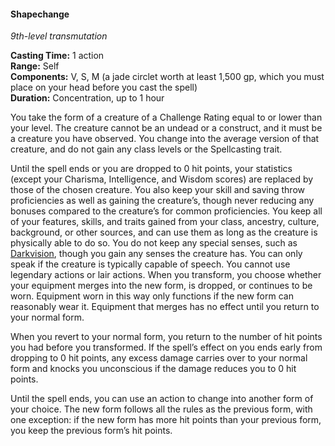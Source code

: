 #### Shapechange
<!-- markdownlint-disable link-image-reference-definitions -->
[_metadata_:spell_name]:- "Shapechange"
[_metadata_:spell_level]:- "9"
[_metadata_:spell_school]:- "transmutation"
[_metadata_:ritual]:- "false"
[_metadata_:casting_time_amount]:- "1"
[_metadata_:casting_time_unit]:- "action"
[_metadata_:range]:- "Self"
[_metadata_:target]:- "Self"
[_metadata_:components_verbal]:- "true"
[_metadata_:components_somatic]:- "true"
[_metadata_:components_material]:- "true"
[_metadata_:components_material_description]:- "a jade circlet worth at least 1,500 gp, which you must place on your head before you cast the spell"
[_metadata_:components_material_cost]:- "1,500 gp"
[_metadata_:duration]:- "1 hour"
[_metadata_:concentration]:- "true"
[_metadata_:compared_to_wotc_srd_5.1]:- "mechanics_same_wording_different"
[_metadata_:compared_to_a5e_srd]:- "mechanics_different_wording_different"
<!-- markdownlint-disable-next-line no-emphasis-as-heading -->
_9th-level transmutation_

**Casting Time:** 1 action \
**Range:** Self \
**Components:** V, S, M (a jade circlet worth at least 1,500 gp, which you must place on your head before you cast the spell) \
**Duration:** Concentration, up to 1 hour

You take the form of a creature of a Challenge Rating equal to or lower than your level.
The creature cannot be an undead or a construct, and it must be a creature you have observed.
You change into the average version of that creature, and do not gain any class levels or the Spellcasting trait.

Until the spell ends or you are dropped to 0 hit points, your statistics (except your Charisma, Intelligence, and Wisdom scores) are replaced by those of the chosen creature.
You also keep your skill and saving throw proficiencies as well as gaining the creature’s, though never reducing any bonuses compared to the creature’s for common proficiencies.
You keep all of your features, skills, and traits gained from your class, ancestry, culture, background, or other sources, and can use them as long as the creature is physically able to do so.
You do not keep any special senses, such as [Darkvision](#Exploration_Environment_darkvision), though you gain any senses the creature has.
You can only speak if the creature is typically capable of speech.
You cannot use legendary actions or lair actions.
When you transform, you choose whether your equipment merges into the new form, is dropped, or continues to be worn.
Equipment worn in this way only functions if the new form can reasonably wear it.
Equipment that merges has no effect until you return to your normal form.

When you revert to your normal form, you return to the number of hit points you had before you transformed.
If the spell’s effect on you ends early from dropping to 0 hit points, any excess damage carries over to your normal form and knocks you unconscious if the damage reduces you to 0 hit points.

Until the spell ends, you can use an action to change into another form of your choice.
The new form follows all the rules as the previous form, with one exception: if the new form has more hit points than your previous form, you keep the previous form’s hit points.
